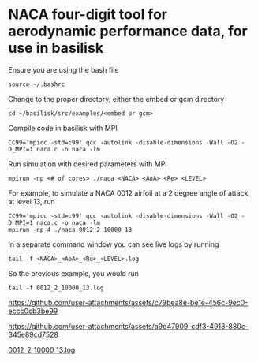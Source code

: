 # NACA four-digit tool for aerodynamic performance data, for use in basilisk
Ensure you are using the bash file
```
source ~/.bashrc
```
Change to the proper directory, either the embed or gcm directory
```
cd ~/basilisk/src/examples/<embed or gcm>
```
Compile code in basilisk with MPI
```
CC99='mpicc -std=c99' qcc -autolink -disable-dimensions -Wall -O2 -D_MPI=1 naca.c -o naca -lm
```
Run simulation with desired parameters with MPI
```
mpirun -np <# of cores> ./naca <NACA> <AoA> <Re> <LEVEL>
```
For example, to simulate a NACA 0012 airfoil at a 2 degree angle of attack, at level 13, run
```
CC99='mpicc -std=c99' qcc -autolink -disable-dimensions -Wall -O2 -D_MPI=1 naca.c -o naca -lm
mpirun -np 4 ./naca 0012 2 10000 13
```
In a separate command window you can see live logs by running
```
tail -f <NACA>_<AoA>_<Re>_<LEVEL>.log
```
So the previous example, you would run
```
tail -f 0012_2_10000_13.log
```

https://github.com/user-attachments/assets/c79bea8e-be1e-456c-9ec0-eccc0cb3be99

https://github.com/user-attachments/assets/a9d47909-cdf3-4918-880c-345e89cd7528

[0012_2_10000_13.log](https://github.com/user-attachments/files/20657099/0012_2_10000_13.log)
